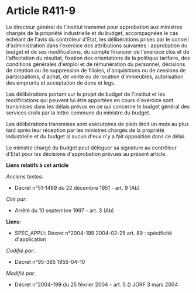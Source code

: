 # Article R411-9

Le directeur général de l'institut transmet pour approbation aux ministres chargés de la propriété industrielle et du budget,
accompagnées le cas échéant de l'avis du contrôleur d'Etat, les délibérations prises par le conseil d'administration dans
l'exercice des attributions suivantes : approbation du budget et de ses modifications, du compte financier de l'exercice clos
et de l'affectation du résultat, fixation des orientations de la politique tarifaire, des conditions générales d'emploi et de
rémunération du personnel, décisions de création ou de suppression de filiales, d'acquisitions ou de cessions de
participations, d'achat, de vente ou de location d'immeubles, autorisation des emprunts et acceptation de dons et legs.

Les délibérations portant sur le projet de budget de l'institut et les modifications qui peuvent lui être apportées en cours
d'exercice sont transmises dans les délais prévus en ce qui concerne le budget général des services civils par la lettre
commune du ministre du budget.

Les délibérations transmises sont exécutoires de plein droit un mois au plus tard après leur réception par les ministres
chargés de la propriété industrielle et du budget si aucun d'eux n'y a fait opposition dans ce délai.

Le ministre chargé du budget peut déléguer sa signature au contrôleur d'Etat pour les décisions d'approbation prévues au
présent article.

**Liens relatifs à cet article**

_Anciens textes_:

  - Décret n°51-1469 du 22 décembre 1951 - art. 9 (Ab)

_Cité par_:

  - Arrêté du 10 septembre 1997 - art. 3 (Ab)

**Liens**:

  - SPEC_APPLI: Décret n°2004-199 2004-02-25 art. 89 : spécificité d'application

_Codifié par_:

  - Décret n°95-385 1955-04-10

_Modifié par_:

  - Décret n°2004-199 du 25 février 2004 - art. 5 () JORF 3 mars 2004
